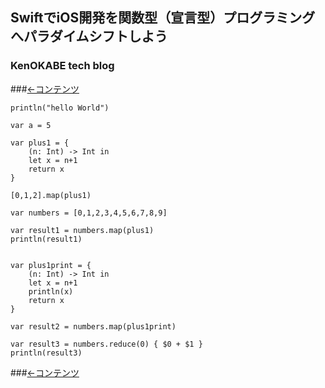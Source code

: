 ## SwiftでiOS開発を関数型（宣言型）プログラミングへパラダイムシフトしよう
### KenOKABE tech blog
###[←コンテンツ](/contents/entries/entry0/entry.html)



```
println("hello World")

var a = 5

var plus1 = {
    (n: Int) -> Int in
    let x = n+1
    return x
}

[0,1,2].map(plus1)

var numbers = [0,1,2,3,4,5,6,7,8,9]

var result1 = numbers.map(plus1)
println(result1)


var plus1print = {
    (n: Int) -> Int in
    let x = n+1
    println(x)
    return x
}

var result2 = numbers.map(plus1print)

var result3 = numbers.reduce(0) { $0 + $1 }
println(result3)

```



###[←コンテンツ](/contents/entries/entry0/entry.html)
